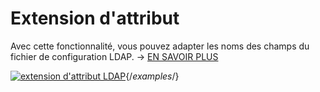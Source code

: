 # Extension d'attribut

Avec cette fonctionnalité, vous pouvez adapter les noms des champs du fichier de configuration LDAP. → [EN SAVOIR PLUS](../../../../user-authentication-and-management/ldap-directory/index.md)

[![extension d'attribut LDAP](../../../../assets/images/en/system-administration/administration/interfaces/ldap/3-ldap.png)](../../../../assets/images/en/system-administration/administration/interfaces/ldap/3-ldap.png){/*examples*/}
